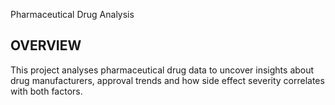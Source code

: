 Pharmaceutical Drug Analysis

## OVERVIEW

This project analyses pharmaceutical drug data to uncover insights about drug manufacturers, approval trends and how side effect severity correlates with both factors. 
